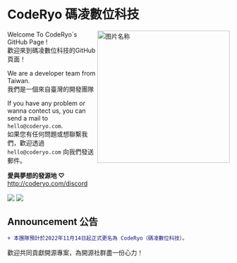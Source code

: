 CodeRyo 碼凌數位科技
===  
<div  align="left">
   <img src="https://cdn.discordapp.com/attachments/962358376015212617/1033035212524888134/CodeRyo.png" width = "300" height = "300" alt="图片名称" align=right />
  
  Welcome To CodeRyo`s GitHub Page !  
  歡迎來到碼凌數位科技的GitHub頁面！  
  
  We are a developer team from Taiwan.  
  我們是一個來自臺灣的開發團隊  
  
  If you have any problem or wanna contect us, you can send a mail to `hello@coderyo.com`.  
  如果您有任何問題或想聯繫我們，歡迎透過 `hello@coderyo.com` 向我們發送郵件。  

  __愛與夢想的發源地 ♡__  
  http://coderyo.com/discord   
  
</div>
  
<div align="left">
 <a href="https://paypal.me/15LIVETW" target="_blank" style="display: inline-block;">
                <img
                    src="https://img.shields.io/badge/Donate-PayPal-blue.svg?style=flat-square&logo=paypal" 
                    align="center"
                /></a>
  <img src="https://komarev.com/ghpvc/?username=DreamFuture-S&&style=flat-square" align="center" />
</div>

## Announcement 公告  
```diff
+ 本團隊預計於2022年11月14日起正式更名為 CodeRyo（碼凌數位科技）。
```

歡迎共同貢獻開源專案，為開源社群盡一份心力！

